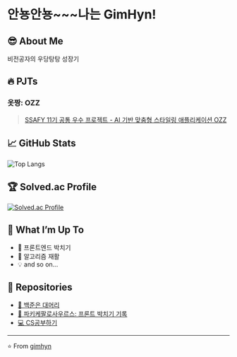 # 안뇽안뇽~~~나는 GimHyn!

## 😎 About Me
비전공자의 우당탕탕 성장기

## 🔥 PJTs
### **옷짱: OZZ**
> [SSAFY 11기 공통 우수 프로젝트 - AI 기반 맞춤형 스타일링 애플리케이션 OZZ](https://github.com/doongyeop/OZZ)

## 📈 GitHub Stats
![Top Langs](https://github-readme-stats.vercel.app/api/top-langs/?username=gimhyn&layout=compact&theme=cobalt)

## 🏆 Solved.ac Profile
[![Solved.ac Profile](http://mazassumnida.wtf/api/v2/generate_badge?boj=hayeonful)](https://solved.ac/hayeonful/)

## 🌱 What I’m Up To
- 🦖 프론트엔드 박치기
- 📖 알고리즘 재활
- 💡 and so on...

## 📂 Repositories
- [🐙 백준은 대머리](https://github.com/gimhyn/algorithm) 
- [🦖 파키케팔로사우르스: 프론트 박치기 기록](https://github.com/gimhyn/FE) 
- [💻 CS공부하기](https://github.com/gimhyn/CSstudy) 
---

⭐️ From [gimhyn](https://github.com/gimhyn)

